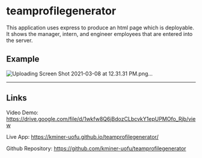 # teamprofilegenerator

This application uses express to produce an html page which is deployable. It shows the manager, intern, and engineer employees that are entered into the server.


## Example
![Uploading Screen Shot 2021-03-08 at 12.31.31 PM.png…]()

---
## Links

Video Demo: https://drive.google.com/file/d/1wkfw8Q6jBdozCLbcvkY1epUPMOfo_Rjb/view

Live App: https://kminer-uofu.github.io/teamprofilegenerator/

Github Repository: https://github.com/kminer-uofu/teamprofilegenerator